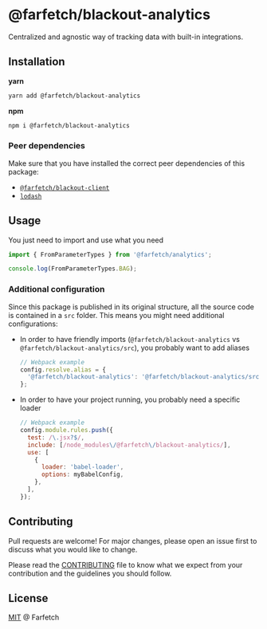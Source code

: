 # @farfetch/blackout-analytics

Centralized and agnostic way of tracking data with built-in integrations.

## Installation

**yarn**

```sh
yarn add @farfetch/blackout-analytics
```

**npm**

```sh
npm i @farfetch/blackout-analytics
```

### Peer dependencies

Make sure that you have installed the correct peer dependencies of this package:

- [`@farfetch/blackout-client`](https://www.npmjs.com/package/@farfetch/blackout-client)
- [`lodash`](https://www.npmjs.com/package/lodash)

## Usage

You just need to import and use what you need

```js
import { FromParameterTypes } from '@farfetch/analytics';

console.log(FromParameterTypes.BAG);
```

### Additional configuration

Since this package is published in its original structure, all the source code is contained in a `src` folder. This means you might need additional configurations:

- In order to have friendly imports (`@farfetch/blackout-analytics` vs `@farfetch/blackout-analytics/src`), you probably want to add aliases

  ```js
  // Webpack example
  config.resolve.alias = {
    '@farfetch/blackout-analytics': '@farfetch/blackout-analytics/src',
  };
  ```

- In order to have your project running, you probably need a specific loader
  ```js
  // Webpack example
  config.module.rules.push({
    test: /\.jsx?$/,
    include: [/node_modules\/@farfetch\/blackout-analytics/],
    use: [
      {
        loader: 'babel-loader',
        options: myBabelConfig,
      },
    ],
  });
  ```

## Contributing

Pull requests are welcome! For major changes, please open an issue first to discuss what you would like to change.

Please read the [CONTRIBUTING](../../CONTRIBUTING.md) file to know what we expect from your contribution and the guidelines you should follow.

## License

[MIT](../../LICENSE) @ Farfetch

